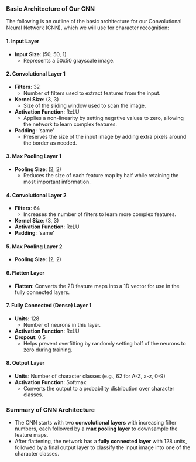 ### Basic Architecture of Our CNN

The following is an outline of the basic architecture for our Convolutional Neural Network (CNN), which we will use for character recognition:

#### 1. Input Layer
- **Input Size**: (50, 50, 1)
  - Represents a 50x50 grayscale image.

#### 2. Convolutional Layer 1
- **Filters**: 32
  - Number of filters used to extract features from the input.
- **Kernel Size**: (3, 3)
  - Size of the sliding window used to scan the image.
- **Activation Function**: ReLU
  - Applies a non-linearity by setting negative values to zero, allowing the network to learn complex features.
- **Padding**: 'same'
  - Preserves the size of the input image by adding extra pixels around the border as needed.

#### 3. Max Pooling Layer 1
- **Pooling Size**: (2, 2)
  - Reduces the size of each feature map by half while retaining the most important information.

#### 4. Convolutional Layer 2
- **Filters**: 64
  - Increases the number of filters to learn more complex features.
- **Kernel Size**: (3, 3)
- **Activation Function**: ReLU
- **Padding**: 'same'

#### 5. Max Pooling Layer 2
- **Pooling Size**: (2, 2)

#### 6. Flatten Layer
- **Flatten**: Converts the 2D feature maps into a 1D vector for use in the fully connected layers.

#### 7. Fully Connected (Dense) Layer 1
- **Units**: 128
  - Number of neurons in this layer.
- **Activation Function**: ReLU
- **Dropout**: 0.5
  - Helps prevent overfitting by randomly setting half of the neurons to zero during training.

#### 8. Output Layer
- **Units**: Number of character classes (e.g., 62 for A-Z, a-z, 0-9)
- **Activation Function**: Softmax
  - Converts the output to a probability distribution over character classes.

### Summary of CNN Architecture
- The CNN starts with two **convolutional layers** with increasing filter numbers, each followed by a **max pooling layer** to downsample the feature maps.
- After flattening, the network has a **fully connected layer** with 128 units, followed by a final output layer to classify the input image into one of the character classes.
